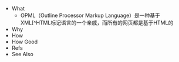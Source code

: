 - What
	- OPML（Outline Processor Markup Language）是一种基于XML[^HTML标记语言的一个亲戚，而所有的网页都是基于HTML的
- Why
- How
- How Good
- Refs
- See Also